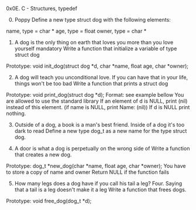 0x0E. C - Structures, typedef

0. Poppy
Define a new type struct dog with the following elements:

name, type = char *
age, type = float
owner, type = char *




1. A dog is the only thing on earth that loves you more than you love yourself
mandatory
Write a function that initialize a variable of type struct dog

Prototype: void init_dog(struct dog *d, char *name, float age, char *owner);




2. A dog will teach you unconditional love. If you can have that in your life, things won't be too bad
Write a function that prints a struct dog

Prototype: void print_dog(struct dog *d);
Format: see example bellow
You are allowed to use the standard library
If an element of d is NULL, print (nil) instead of this element. (if name is NULL, print Name: (nil))
If d is NULL print nothing.



3. Outside of a dog, a book is a man's best friend. Inside of a dog it's too dark to read
Define a new type dog_t as a new name for the type struct dog.




4. A door is what a dog is perpetually on the wrong side of
Write a function that creates a new dog.

Prototype: dog_t *new_dog(char *name, float age, char *owner);
You have to store a copy of name and owner
Return NULL if the function fails


5. How many legs does a dog have if you call his tail a leg? Four. Saying that a tail is a leg doesn't make it a leg
Write a function that frees dogs.

Prototype: void free_dog(dog_t *d);

